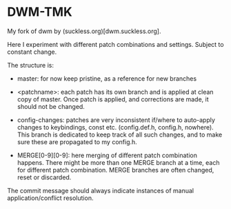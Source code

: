 # DWM-TMK

My fork of dwm by (suckless.org)[dwm.suckless.org].

Here I experiment with different patch combinations and settings.
Subject to constant change.

The structure is:

- master: for now keep pristine, as a reference for new branches

- \<patchname>: each patch has its own branch and is applied at clean copy of master. 
Once patch is applied, and corrections are made, it should not be changed.
 
- config-changes: patches are very inconsistent if/where to auto-apply changes to keybindings, const etc. (config.def.h, config.h, nowhere). 
This branch is dedicated to keep track of all such changes, and to make sure these are propagated to my config.h.  

- MERGE[0-9][0-9]: here merging of different patch combination happens.
 There might be more than one MERGE branch at a time, each for different patch combination.
 MERGE branches are often changed, reset or discarded.
 
The commit message should always indicate instances of manual application/conflict resolution.
